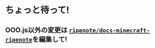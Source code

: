 # ちょっと待って!
## OOO.js以外の変更は [`ripenote/docs-minecraft-ripenote`](https://github.com/ripenote/docs-minecraft-ripenote)を編集して!
